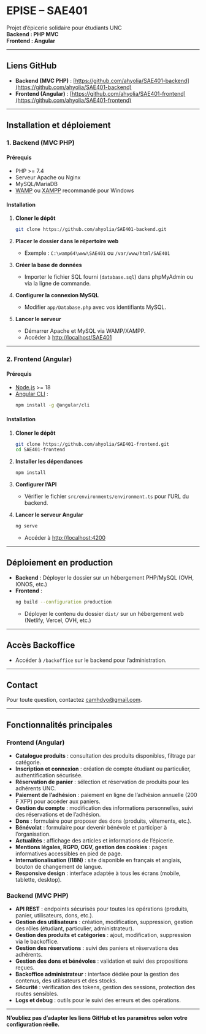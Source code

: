 # EPISE – SAE401

Projet d’épicerie solidaire pour étudiants UNC  
**Backend : PHP MVC**  
**Frontend : Angular**

---

## Liens GitHub

- **Backend (MVC PHP)** : [https://github.com/ahyolia/SAE401-backend](https://github.com/ahyolia/SAE401-backend)
- **Frontend (Angular)** : [https://github.com/ahyolia/SAE401-frontend](https://github.com/ahyolia/SAE401-frontend)

---

## Installation et déploiement

### 1. Backend (MVC PHP)

#### Prérequis

- PHP >= 7.4
- Serveur Apache ou Nginx
- MySQL/MariaDB
- [WAMP](https://www.wampserver.com/) ou [XAMPP](https://www.apachefriends.org/) recommandé pour Windows

#### Installation

1. **Cloner le dépôt**
   ```sh
   git clone https://github.com/ahyolia/SAE401-backend.git
   ```

2. **Placer le dossier dans le répertoire web**
   - Exemple : `C:\wamp64\www\SAE401` ou `/var/www/html/SAE401`

3. **Créer la base de données**
   - Importer le fichier SQL fourni (`database.sql`) dans phpMyAdmin ou via la ligne de commande.

4. **Configurer la connexion MySQL**
   - Modifier `app/Database.php` avec vos identifiants MySQL.

5. **Lancer le serveur**
   - Démarrer Apache et MySQL via WAMP/XAMPP.
   - Accéder à [http://localhost/SAE401](http://localhost/SAE401)

---

### 2. Frontend (Angular)

#### Prérequis

- [Node.js](https://nodejs.org/) >= 18
- [Angular CLI](https://angular.io/cli) :  
  ```sh
  npm install -g @angular/cli
  ```

#### Installation

1. **Cloner le dépôt**
   ```sh
   git clone https://github.com/ahyolia/SAE401-frontend.git
   cd SAE401-frontend
   ```

2. **Installer les dépendances**
   ```sh
   npm install
   ```

3. **Configurer l’API**
   - Vérifier le fichier `src/environments/environment.ts` pour l’URL du backend.

4. **Lancer le serveur Angular**
   ```sh
   ng serve
   ```
   - Accéder à [http://localhost:4200](http://localhost:4200)

---

## Déploiement en production

- **Backend** : Déployer le dossier sur un hébergement PHP/MySQL (OVH, IONOS, etc.)
- **Frontend** :  
  ```sh
  ng build --configuration production
  ```
  - Déployer le contenu du dossier `dist/` sur un hébergement web (Netlify, Vercel, OVH, etc.)

---

## Accès Backoffice

- Accéder à `/backoffice` sur le backend pour l’administration.

---

## Contact

Pour toute question, contactez [camhdyo@gmail.com](mailto:camhdyo@gmail.com).

---

## Fonctionnalités principales

### Frontend (Angular)

- **Catalogue produits** : consultation des produits disponibles, filtrage par catégorie.
- **Inscription et connexion** : création de compte étudiant ou particulier, authentification sécurisée.
- **Réservation de panier** : sélection et réservation de produits pour les adhérents UNC.
- **Paiement de l’adhésion** : paiement en ligne de l’adhésion annuelle (200 F XFP) pour accéder aux paniers.
- **Gestion du compte** : modification des informations personnelles, suivi des réservations et de l’adhésion.
- **Dons** : formulaire pour proposer des dons (produits, vêtements, etc.).
- **Bénévolat** : formulaire pour devenir bénévole et participer à l’organisation.
- **Actualités** : affichage des articles et informations de l’épicerie.
- **Mentions légales, RGPD, CGV, gestion des cookies** : pages informatives accessibles en pied de page.
- **Internationalisation (I18N)** : site disponible en français et anglais, bouton de changement de langue.
- **Responsive design** : interface adaptée à tous les écrans (mobile, tablette, desktop).

### Backend (MVC PHP)

- **API REST** : endpoints sécurisés pour toutes les opérations (produits, panier, utilisateurs, dons, etc.).
- **Gestion des utilisateurs** : création, modification, suppression, gestion des rôles (étudiant, particulier, administrateur).
- **Gestion des produits et catégories** : ajout, modification, suppression via le backoffice.
- **Gestion des réservations** : suivi des paniers et réservations des adhérents.
- **Gestion des dons et bénévoles** : validation et suivi des propositions reçues.
- **Backoffice administrateur** : interface dédiée pour la gestion des contenus, des utilisateurs et des stocks.
- **Sécurité** : vérification des tokens, gestion des sessions, protection des routes sensibles.
- **Logs et debug** : outils pour le suivi des erreurs et des opérations.

---

**N’oubliez pas d’adapter les liens GitHub et les paramètres selon votre configuration réelle.**
